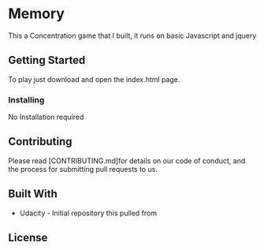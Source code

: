 # Memory

This a Concentration game that I built, it runs on basic Javascript and jquery

## Getting Started

To play just download and open the index.html page.

### Installing

No Installation required

## Contributing

Please read [CONTRIBUTING.md]for details on our code of conduct, and the process for submitting pull requests to us.

## Built With

* Udacity - Initial repository this pulled from

## License
